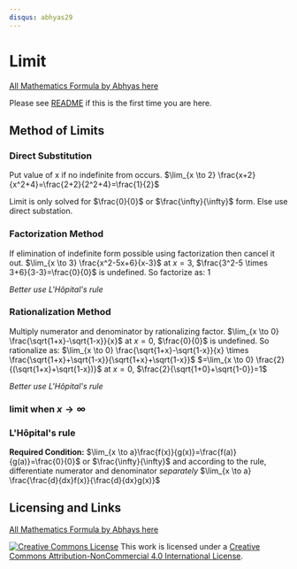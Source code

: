 ```yaml
---
disqus: abhyas29
---
```


# Limit

[All Mathematics Formula by Abhyas here](README.md)

Please see [README](README.md#README) if this is the first time you are here.

## Method of Limits

### Direct Substitution

Put value of x if no indefinite from occurs. 
 $\lim_{x \to 2} \frac{x+2}{x^2+4}=\frac{2+2}{2^2+4}=\frac{1}{2}$ 

Limit is only solved for $\frac{0}{0}$ or $\frac{\infty}{\infty}$ form. Else use direct substation. 

### Factorization Method

If elimination of indefinite form possible using factorization then cancel it out.
$\lim_{x \to 3} \frac{x^2-5x+6}{x-3}$
at $x=3$, $\frac{3^2-5 \times 3+6}{3-3}=\frac{0}{0}$ is undefined. So factorize as:
$1$

*Better use L'Hôpital's rule*

### Rationalization Method

Multiply numerator and denominator by rationalizing factor. 
$\lim_{x \to 0} \frac{\sqrt{1+x}-\sqrt{1-x}}{x}$
at $x=0$, $\frac{0}{0}$ is undefined. So rationalize as:
$\lim_{x \to 0} \frac{\sqrt{1+x}-\sqrt{1-x}}{x} \times \frac{\sqrt{1+x}+\sqrt{1-x}}{\sqrt{1+x}+\sqrt{1-x}}$
$=\lim_{x \to 0} \frac{2}{(\sqrt{1+x}+\sqrt{1-x})}$
at $x=0$, $\frac{2}{\sqrt{1+0}+\sqrt{1-0}}=1$

*Better use L'Hôpital's rule*

###  limit when $x \to \infty$

### L'Hôpital's rule

**Required Condition:** $\lim_{x \to a}\frac{f(x)}{g(x)}=\frac{f(a)}{g(a)}=\frac{0}{0}$ or $\frac{\infty}{\infty}$
and according to the rule, differentiate numerator and denominator *separately*
$\lim_{x \to a} \frac{\frac{d}{dx}f(x)}{\frac{d}{dx}g(x)}$

## Licensing and Links

[All Mathematics Formula by Abhays here](README.md)

<a rel="license" href="http://creativecommons.org/licenses/by-nc/4.0/"><img alt="Creative Commons License" style="border-width:0" src="https://i.creativecommons.org/l/by-nc/4.0/88x31.png" /></a>
This work is licensed under a <a rel="license" href="http://creativecommons.org/licenses/by-nc/4.0/">Creative Commons Attribution-NonCommercial 4.0 International License</a>.
